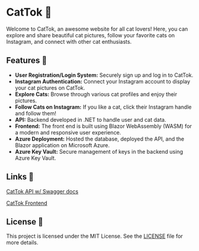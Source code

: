 # CatTok 🐾

Welcome to CatTok, an awesome website for all cat lovers! Here, you can explore and share beautiful cat pictures, follow your favorite cats on Instagram, and connect with other cat enthusiasts.

## Features 🐾

- **User Registration/Login System:** Securely sign up and log in to CatTok.
- **Instagram Authentication:** Connect your Instagram account to display your cat pictures on CatTok.
- **Explore Cats:** Browse through various cat profiles and enjoy their pictures.
- **Follow Cats on Instagram:** If you like a cat, click their Instagram handle and follow them!
- **API:** Backend developed in .NET to handle user and cat data.
- **Frontend:** The front end is built using Blazor WebAssembly (WASM) for a modern and responsive user experience.
- **Azure Deployment:** Hosted the database, deployed the API, and the Blazor application on Microsoft Azure.
- **Azure Key Vault:** Secure management of keys in the backend using Azure Key Vault.

## Links 🐾
[CatTok API w/ Swagger docs](https://cattok-api20240515235936.azurewebsites.net/)

[CatTok Frontend](https://cattoka.azurewebsites.net/)

## License 🐾

This project is licensed under the MIT License. See the [LICENSE](LICENSE) file for more details.
